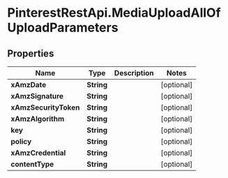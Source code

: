 # PinterestRestApi.MediaUploadAllOfUploadParameters

## Properties

Name | Type | Description | Notes
------------ | ------------- | ------------- | -------------
**xAmzDate** | **String** |  | [optional] 
**xAmzSignature** | **String** |  | [optional] 
**xAmzSecurityToken** | **String** |  | [optional] 
**xAmzAlgorithm** | **String** |  | [optional] 
**key** | **String** |  | [optional] 
**policy** | **String** |  | [optional] 
**xAmzCredential** | **String** |  | [optional] 
**contentType** | **String** |  | [optional] 


